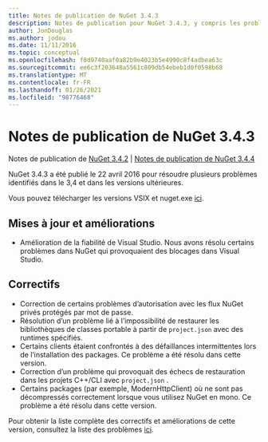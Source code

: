 ```yaml
---
title: Notes de publication de NuGet 3.4.3
description: Notes de publication pour NuGet 3.4.3, y compris les problèmes connus, les correctifs de bogues, les fonctionnalités ajoutées et DCR.
author: JonDouglas
ms.author: jodou
ms.date: 11/11/2016
ms.topic: conceptual
ms.openlocfilehash: f0d9740aaf0a82b9e4023b5e4990c8f4adbea63c
ms.sourcegitcommit: ee6c3f203648a5561c809db54ebeb1d0f0598b68
ms.translationtype: MT
ms.contentlocale: fr-FR
ms.lasthandoff: 01/26/2021
ms.locfileid: "98776468"
---
```

# <a name="nuget-343-release-notes"></a>Notes de publication de NuGet 3.4.3

Notes de publication de [NuGet 3.4.2](../release-notes/nuget-3.4.2.md)  |  [Notes de publication de NuGet 3.4.4](../release-notes/nuget-3.4.4.md)

NuGet 3.4.3 a été publié le 22 avril 2016 pour résoudre plusieurs problèmes identifiés dans le 3,4 et dans les versions ultérieures.

Vous pouvez télécharger les versions VSIX et nuget.exe [ici](https://dist.nuget.org/index.html).

## <a name="updates-and-improvements"></a>Mises à jour et améliorations

* Amélioration de la fiabilité de Visual Studio. Nous avons résolu certains problèmes dans NuGet qui provoquaient des blocages dans Visual Studio.

## <a name="fixes"></a>Correctifs

* Correction de certains problèmes d’autorisation avec les flux NuGet privés protégés par mot de passe.
* Résolution d’un problème lié à l’impossibilité de restaurer les bibliothèques de classes portable à partir de `project.json` avec des runtimes spécifiés.
* Certains clients étaient confrontés à des défaillances intermittentes lors de l’installation des packages. Ce problème a été résolu dans cette version.
* Correction d’un problème qui provoquait des échecs de restauration dans les projets C++/CLI avec `project.json` .
* Certains packages (par exemple, ModernHttpClient) où ne sont pas décompressés correctement lorsque vous utilisez NuGet en mono. Ce problème a été résolu dans cette version.

Pour obtenir la liste complète des correctifs et améliorations de cette version, consultez la liste des problèmes [ici](https://github.com/NuGet/Home/issues?q=is%3Aissue+milestone%3A3.4.3+is%3Aclosed).